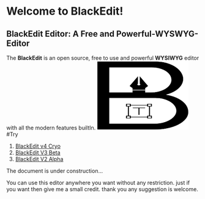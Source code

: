 # Welcome to BlackEdit!
## BlackEdit Editor: A Free and Powerful-WYSWYG-Editor

The **BlackEdit** is an open source, free to use and powerful **WYSIWYG** editor with all the modern features builtIn.
<img src="./logo.png" alt="BlackEdit" width="240" height="180" />
#Try 
1. [BlackEdit v4 Cryo](https://raj457036.github.io/BlackEdit/v4/)
2. [BlackEdit V3 Beta](https://raj457036.github.io/BlackEdit/v3/)
3. [BlackEdit V2 Alpha](https://raj457036.github.io/BlackEdit/v2/)

The document is under construction...



You can use this editor anywhere you want without any restriction. just if you want then give me a small credit.
thank you any suggestion is welcome.
